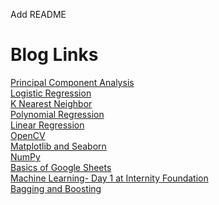 Add README
<h1>Blog Links</h1>
<a href="https://pavinijain9254.medium.com/principal-component-analysis-9684845999a4">Principal Component Analysis</a><br>
<a href="https://pavinijain9254.medium.com/logistic-regression-6a6ef917906d">Logistic Regression</a><br>
<a href="https://pavinijain9254.medium.com/k-nearest-neighbor-55ed9af6e19">K Nearest Neighbor</a><br>
<a href="https://pavinijain9254.medium.com/polynomial-regression-9f31e7a5ffe0">Polynomial Regression</a><br>
<a href="https://pavinijain9254.medium.com/linear-regression-575c292a9890">Linear Regression</a><br>
<a href="https://pavinijain9254.medium.com/understanding-opencv-f4bfb66697d1">OpenCV</a><br>
<a href="https://pavinijain9254.medium.com/exploring-matplotlib-and-seaborn-296a3c4d843">Matplotlib and Seaborn</a><br>
<a href="https://pavinijain9254.medium.com/hands-on-with-numpy-basics-1f8f510022d3">NumPy</a><br>
<a href="https://pavinijain9254.medium.com/basics-of-google-sheets-98a78101f424">Basics of Google Sheets</a><br>
<a href="https://pavinijain9254.medium.com/machine-learning-day-1-at-internity-foundation-889cb7a35a49">Machine Learning- Day 1 at Internity Foundation</a><br>
<a href="https://pavinijain9254.medium.com/bagging-and-boosting-cf9fd670a503">Bagging and Boosting</a><br>
